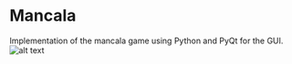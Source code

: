 # Mancala
Implementation of the mancala game using Python and PyQt for the GUI.
![alt text](https://github.com/ahmedkhaled11119999/Mancala/blob/main/mancala_structure.jpg)
